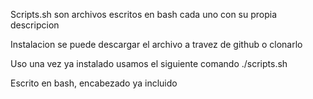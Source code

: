 Scripts.sh
son archivos escritos en bash cada uno con su propia descripcion

Instalacion
se puede descargar el archivo a travez de github o clonarlo

Uso 
una vez ya instalado usamos el siguiente comando
./scripts.sh

Escrito en bash, encabezado ya incluido 

